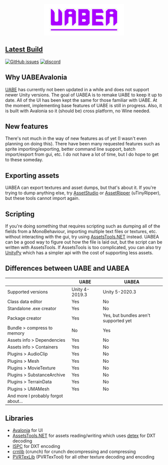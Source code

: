 <div style="text-align: center"><img src="UABEAvalonia/Assets/logo.png" /></div>

## [Latest Build](https://nightly.link/nesrak1/UABEA/workflows/dotnet-desktop/master/uabea-windows.zip)

[![GitHub issues](https://img.shields.io/github/issues/nesrak1/UABEA?logo=GitHub&style=flat-square)](https://github.com/nesrak1/UABEA/issues) [![discord](https://img.shields.io/discord/862035581491478558?label=discord&logo=discord&logoColor=FFFFFF&style=flat-square)](https://discord.gg/hd9VdswwZs)

## Why UABEAvalonia

[UABE](https://github.com/DerPopo/UABE) has currently not been updated in a while and does not support newer Unity versions. The goal of UABEA is to remake UABE to keep it up to date. All of the UI has been kept the same for those familiar with UABE. At the moment, implementing base features of UABE is still in progress. Also, it is built with Avalonia so it (should be) cross platform, no Wine needed.

## New features

There's not much in the way of new features as of yet (I wasn't even planning on doing this). There have been many requested features such as sprite importing/exporting, better command line support, batch import/export from gui, etc. I do not have a lot of time, but I do hope to get to these someday.

## Exporting assets

UABEA can export textures and asset dumps, but that's about it. If you're trying to dump anything else, try [AssetStudio](https://github.com/Perfare/AssetStudio) or [AssetRipper](https://github.com/ds5678/AssetRipper) (uTinyRipper), but these tools cannot import again. 

## Scripting

If you're doing something that requires scripting such as dumping all of the fields from a MonoBehaviour, importing multiple text files or textures, etc. without interacting with the gui, try using [AssetsTools.NET](https://github.com/nesrak1/AssetsTools.NET) instead. UABEA can be a good way to figure out how the file is laid out, but the script can be written with AssetsTools. If AssetsTools is too complicated, you can also try [UnityPy](https://github.com/K0lb3/UnityPy) which has a simpler api with the cost of supporting less assets.

## Differences between UABE and UABEA

|                                     | UABE           | UABEA                                 |
| ----------------------------------- | -------------- | ------------------------------------- |
| Supported versions                  | Unity 4-2019.3 | Unity 5-2020.3                        |
| Class data editor                   | Yes            | No                                    |
| Standalone .exe creator             | Yes            | No                                    |
| Package creator                     | Yes            | Yes, but bundles aren't supported yet |
| Bundle > compress to memory         | No             | Yes                                   |
| Assets info > Dependencies          | Yes            | No                                    |
| Assets info > Containers            | Yes            | No                                    |
| Plugins > AudioClip                 | Yes            | No                                    |
| Plugins > Mesh                      | Yes            | No                                    |
| Plugins > MovieTexture              | Yes            | No                                    |
| Plugins > SubstanceArchive          | Yes            | No                                    |
| Plugins > TerrainData               | Yes            | No                                    |
| Plugins > UMAMesh                   | Yes            | No                                    |
| And more I probably forgot about... |                |                                       |

## Libraries

* [Avalonia](https://github.com/AvaloniaUI/Avalonia) for UI
* [AssetsTools.NET](https://github.com/nesrak1/AssetsTools.NET) for assets reading/writing which uses [detex](https://github.com/hglm/detex) for DXT decoding
* [ISPC](https://github.com/GameTechDev/ISPCTextureCompressor) for DXT encoding
* [crnlib](https://github.com/Unity-Technologies/crunch/tree/unity) (crunch) for crunch decompressing and compressing
* [PVRTexLib](https://developer.imaginationtech.com/downloads/) (PVRTexTool) for all other texture decoding and encoding